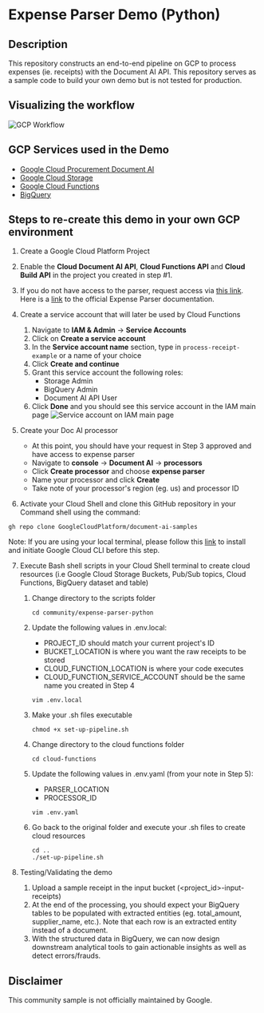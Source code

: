 # Expense Parser Demo (Python)

## Description

This repository constructs an end-to-end pipeline on GCP to process expenses (ie. receipts) with the Document AI API. This repository serves as a sample code to build your own demo but is not tested for production.

## Visualizing the workflow

![GCP Workflow](https://user-images.githubusercontent.com/47513414/150703075-8f608859-436e-4c22-8dc9-f71121705f3a.png)

## GCP Services used in the Demo

- [Google Cloud Procurement Document AI](https://cloud.google.com/solutions/procurement-doc-ai)
- [Google Cloud Storage](https://cloud.google.com/storage)
- [Google Cloud Functions](https://cloud.google.com/functions)
- [BigQuery](https://cloud.google.com/bigquery)

## Steps to re-create this demo in your own GCP environment

1. Create a Google Cloud Platform Project

2. Enable the **Cloud Document AI API**, **Cloud Functions API** and **Cloud Build API** in the project you created in step #1.

3. If you do not have access to the parser, request access via [this link](https://docs.google.com/forms/d/e/1FAIpQLSc_6s8jsHLZWWE0aSX0bdmk24XDoPiE_oq5enDApLcp1VKJ-Q/viewform?gxids=7826). Here is a [link](https://cloud.google.com/document-ai/docs/processors-list#processor_expense-parser) to the official Expense Parser documentation.

4. Create a service account that will later be used by Cloud Functions

   1. Navigate to **IAM & Admin** -> **Service Accounts**
   2. Click on **Create a service account**
   3. In the **Service account name** section, type in `process-receipt-example` or a name of your choice
   4. Click **Create and continue**
   5. Grant this service account the following roles:
      - Storage Admin
      - BigQuery Admin
      - Document AI API User
   6. Click **Done** and you should see this service account in the IAM main page
      ![Service account on IAM main page](https://user-images.githubusercontent.com/47513414/150855283-cd78ba61-cada-4e2b-a35c-68accbde5eff.png)

5. Create your Doc AI processor

   - At this point, you should have your request in Step 3 approved and have access to expense parser
   - Navigate to **console** -> **Document AI** -> **processors**
   - Click **Create processor** and choose **expense parser**
   - Name your processor and click **Create**
   - Take note of your processor's region (eg. us) and processor ID

6. Activate your Cloud Shell and clone this GitHub repository in your Command shell using the command:

```shell
gh repo clone GoogleCloudPlatform/document-ai-samples
```

Note: If you are using your local terminal, please follow this [link](https://cloud.google.com/sdk/docs/install) to install and initiate Google Cloud CLI before this step.

7. Execute Bash shell scripts in your Cloud Shell terminal to create cloud resources (i.e Google Cloud Storage Buckets, Pub/Sub topics, Cloud Functions, BigQuery dataset and table)

   1. Change directory to the scripts folder

      ```shell
      cd community/expense-parser-python
      ```

   2. Update the following values in .env.local:

      - PROJECT_ID should match your current project's ID
      - BUCKET_LOCATION is where you want the raw receipts to be stored
      - CLOUD_FUNCTION_LOCATION is where your code executes
      - CLOUD_FUNCTION_SERVICE_ACCOUNT should be the same name you created in Step 4

      ```shell
      vim .env.local
      ```

   3. Make your .sh files executable

      ```shell
      chmod +x set-up-pipeline.sh
      ```

   4. Change directory to the cloud functions folder

      ```shell
      cd cloud-functions
      ```

   5. Update the following values in .env.yaml (from your note in Step 5):

      - PARSER_LOCATION
      - PROCESSOR_ID

      ```shell
      vim .env.yaml
      ```

   6. Go back to the original folder and execute your .sh files to create cloud resources
      ```shell
      cd ..
      ./set-up-pipeline.sh
      ```

8. Testing/Validating the demo

   1. Upload a sample receipt in the input bucket (<project_id>-input-receipts)
   2. At the end of the processing, you should expect your BigQuery tables to be populated with extracted entities (eg. total_amount, supplier_name, etc.). Note that each row is an extracted entity instead of a document.
   3. With the structured data in BigQuery, we can now design downstream analytical tools to gain actionable insights as well as detect errors/frauds.

## Disclaimer

This community sample is not officially maintained by Google.
